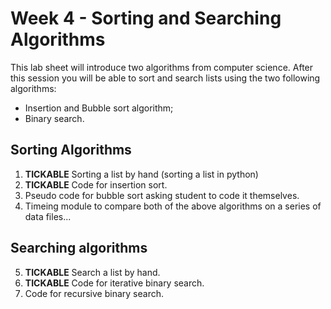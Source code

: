 # Week 4 -  Sorting and Searching Algorithms

This lab sheet will introduce two algorithms from computer science. After this session you will be able to sort and search lists using the two following algorithms:

+ Insertion and Bubble sort algorithm;
+ Binary search.

## Sorting Algorithms

1. **TICKABLE** Sorting a list by hand (sorting a list in python)
2. **TICKABLE** Code for insertion sort.
3. Pseudo code for bubble sort asking student to code it themselves.
4. Timeing module to compare both of the above algorithms on a series of data files...

## Searching algorithms

5. **TICKABLE** Search a list by hand.
6. **TICKABLE** Code for iterative binary search.
7. Code for recursive binary search.
